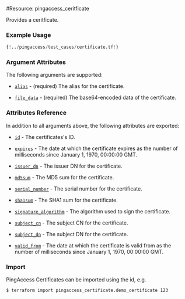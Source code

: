#Resource: pingaccess_ceritficate

Provides a ceritficate.

### Example Usage
```terraform
{!../pingaccess/test_cases/certificate.tf!}
```
### Argument Attributes
The following arguments are supported:

- [`alias`](#alias) - (required) The alias for the certificate.

- [`file_data`](#file_data) - (required) The base64-encoded data of the certificate.

### Attributes Reference

In addition to all arguments above, the following attributes are exported:

- [`id`](#id) - The certificates's ID.

- [`expires`](#expires) - The date at which the certificate expires as the number of milliseconds since January 1, 1970, 00:00:00 GMT.

- [`issuer_dn`](#issuer_dn) - The issuer DN for the certificate.

- [`md5sum`](#md5sum) - The MD5 sum for the certificate.

- [`serial_number`](#serial_number) - The serial number for the certificate.

- [`sha1sum`](#sha1sum) - The SHA1 sum for the certificate.

- [`signature_algorithm`](#signature_algorithm) -  The algorithm used to sign the certificate.

- [`subject_cn`](#subject_cn) - The subject CN for the certificate.

- [`subject_dn`](#subject_dn) - The subject DN for the certificate.

- [`valid_from`](#valid_from) - The date at which the certificate is valid from as the number of milliseconds since January 1, 1970, 00:00:00 GMT.

### Import

PingAccess Certificates can be imported using the id, e.g.

```bash
$ terraform import pingaccess_certificate.demo_certificate 123
```
